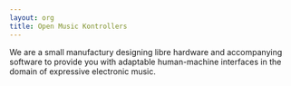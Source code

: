 ```yaml
---
layout: org
title: Open Music Kontrollers
---
```

We are a small manufactury designing libre hardware and accompanying software to provide you with adaptable human-machine interfaces in the domain of expressive electronic music.
